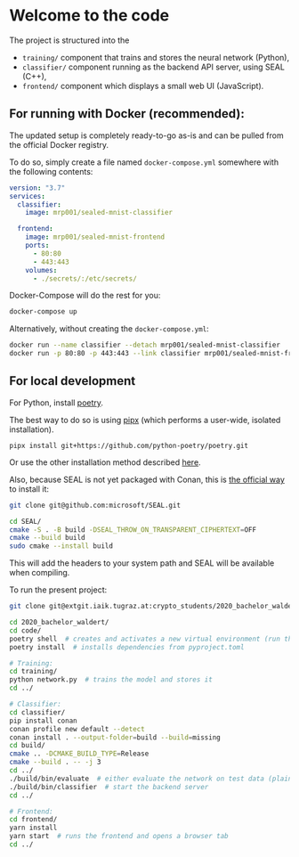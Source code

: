 # Welcome to the code

The project is structured into the

- `training/` component that trains and stores the neural network (Python),
- `classifier/` component running as the backend API server, using SEAL (C++),
- `frontend/` component which displays a small web UI (JavaScript).

## For running with Docker (recommended):

The updated setup is completely ready-to-go as-is and can be pulled from the official Docker registry.

To do so, simply create a file named `docker-compose.yml` somewhere with the following contents:

```yaml
version: "3.7"
services:
  classifier:
    image: mrp001/sealed-mnist-classifier

  frontend:
    image: mrp001/sealed-mnist-frontend
    ports:
      - 80:80
      - 443:443
    volumes:
      - ./secrets/:/etc/secrets/
```

Docker-Compose will do the rest for you:

```bash
docker-compose up
```

Alternatively, without creating the `docker-compose.yml`:

```bash
docker run --name classifier --detach mrp001/sealed-mnist-classifier
docker run -p 80:80 -p 443:443 --link classifier mrp001/sealed-mnist-frontend
```

## For local development

For Python, install [poetry](https://python-poetry.org/).

The best way to do so is using [pipx](https://pypa.github.io/pipx/)
(which performs a user-wide, isolated installation).

`pipx install git+https://github.com/python-poetry/poetry.git`

Or use the other installation method described [here](https://python-poetry.org/docs/#installation).

Also, because SEAL is not yet packaged with Conan, this is
[the official way](https://github.com/microsoft/SEAL#building-microsoft-seal-manually) to install it:

```bash
git clone git@github.com:microsoft/SEAL.git

cd SEAL/
cmake -S . -B build -DSEAL_THROW_ON_TRANSPARENT_CIPHERTEXT=OFF
cmake --build build
sudo cmake --install build
```

This will add the headers to your system path and SEAL will be available when compiling.

To run the present project:

```bash
git clone git@extgit.iaik.tugraz.at:crypto_students/2020_bachelor_waldert.git

cd 2020_bachelor_waldert/
cd code/
poetry shell  # creates and activates a new virtual environment (run this every time to activate it)
poetry install  # installs dependencies from pyproject.toml

# Training:
cd training/
python network.py  # trains the model and stores it
cd ../

# Classifier:
cd classifier/
pip install conan
conan profile new default --detect
conan install . --output-folder=build --build=missing
cd build/
cmake .. -DCMAKE_BUILD_TYPE=Release
cmake --build . -- -j 3
cd ../
./build/bin/evaluate  # either evaluate the network on test data (plain and encrypted), or:
./build/bin/classifier  # start the backend server
cd ../

# Frontend:
cd frontend/
yarn install
yarn start  # runs the frontend and opens a browser tab
cd ../
```
